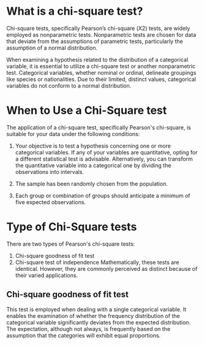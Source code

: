 # What is a chi-square test?


Chi-square tests, specifically Pearson’s chi-square (Χ2) tests, are widely employed as nonparametric tests. Nonparametric tests are chosen for data that deviate from the assumptions of parametric tests, particularly the assumption of a normal distribution.

When examining a hypothesis related to the distribution of a categorical variable, it is essential to utilize a chi-square test or another nonparametric test. Categorical variables, whether nominal or ordinal, delineate groupings like species or nationalities. Due to their limited, distinct values, categorical variables do not conform to a normal distribution.

# When to Use a Chi-Square test


The application of a chi-square test, specifically Pearson's chi-square, is suitable for your data under the following conditions:

1. Your objective is to test a hypothesis concerning one or more categorical variables. If any of your variables are quantitative, opting for a different statistical test is advisable. Alternatively, you can transform the quantitative variable into a categorical one by dividing the observations into intervals.

2. The sample has been randomly chosen from the population.

3. Each group or combination of groups should anticipate a minimum of five expected observations.


# Type of Chi-Square tests
There are two types of Pearson's chi-square tests:

1. Chi-square goodness of fit test
2. Chi-square test of independence
Mathematically, these tests are identical. However, they are commonly perceived as distinct because of their varied applications.

## Chi-square goodness of fit test
This test is employed when dealing with a single categorical variable. It enables the examination of whether the frequency distribution of the categorical variable significantly deviates from the expected distribution. The expectation, although not always, is frequently based on the assumption that the categories will exhibit equal proportions.
